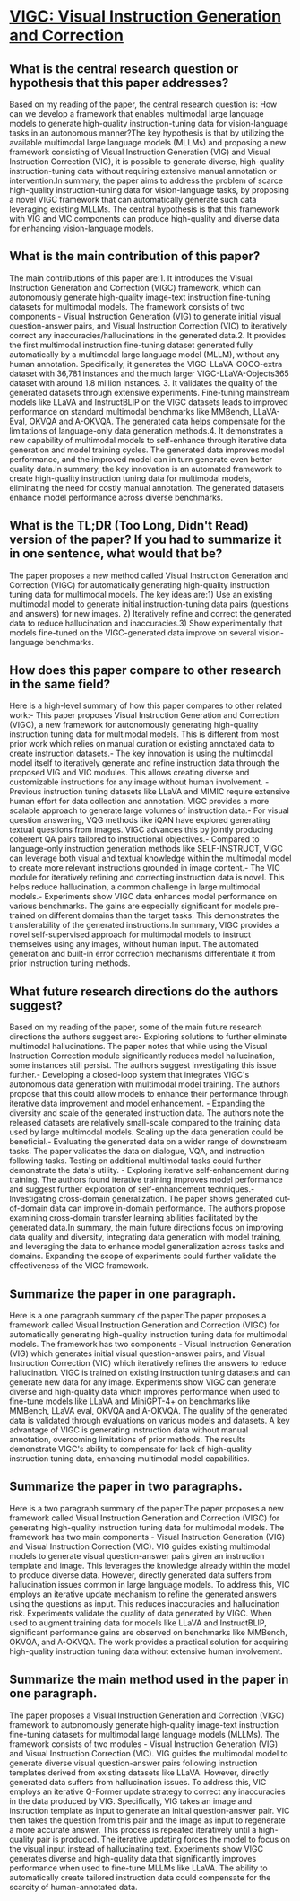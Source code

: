 # [VIGC: Visual Instruction Generation and Correction](https://arxiv.org/abs/2308.12714)

## What is the central research question or hypothesis that this paper addresses?

Based on my reading of the paper, the central research question is: How can we develop a framework that enables multimodal large language models to generate high-quality instruction-tuning data for vision-language tasks in an autonomous manner?The key hypothesis is that by utilizing the available multimodal large language models (MLLMs) and proposing a new framework consisting of Visual Instruction Generation (VIG) and Visual Instruction Correction (VIC), it is possible to generate diverse, high-quality instruction-tuning data without requiring extensive manual annotation or intervention.In summary, the paper aims to address the problem of scarce high-quality instruction-tuning data for vision-language tasks, by proposing a novel VIGC framework that can automatically generate such data leveraging existing MLLMs. The central hypothesis is that this framework with VIG and VIC components can produce high-quality and diverse data for enhancing vision-language models.


## What is the main contribution of this paper?

The main contributions of this paper are:1. It introduces the Visual Instruction Generation and Correction (VIGC) framework, which can autonomously generate high-quality image-text instruction fine-tuning datasets for multimodal models. The framework consists of two components - Visual Instruction Generation (VIG) to generate initial visual question-answer pairs, and Visual Instruction Correction (VIC) to iteratively correct any inaccuracies/hallucinations in the generated data.2. It provides the first multimodal instruction fine-tuning dataset generated fully automatically by a multimodal large language model (MLLM), without any human annotation. Specifically, it generates the VIGC-LLaVA-COCO-extra dataset with 36,781 instances and the much larger VIGC-LLaVA-Objects365 dataset with around 1.8 million instances. 3. It validates the quality of the generated datasets through extensive experiments. Fine-tuning mainstream models like LLaVA and InstructBLIP on the VIGC datasets leads to improved performance on standard multimodal benchmarks like MMBench, LLaVA-Eval, OKVQA and A-OKVQA. The generated data helps compensate for the limitations of language-only data generation methods.4. It demonstrates a new capability of multimodal models to self-enhance through iterative data generation and model training cycles. The generated data improves model performance, and the improved model can in turn generate even better quality data.In summary, the key innovation is an automated framework to create high-quality instruction tuning data for multimodal models, eliminating the need for costly manual annotation. The generated datasets enhance model performance across diverse benchmarks.


## What is the TL;DR (Too Long, Didn't Read) version of the paper? If you had to summarize it in one sentence, what would that be?

The paper proposes a new method called Visual Instruction Generation and Correction (VIGC) for automatically generating high-quality instruction tuning data for multimodal models. The key ideas are:1) Use an existing multimodal model to generate initial instruction-tuning data pairs (questions and answers) for new images. 2) Iteratively refine and correct the generated data to reduce hallucination and inaccuracies.3) Show experimentally that models fine-tuned on the VIGC-generated data improve on several vision-language benchmarks.


## How does this paper compare to other research in the same field?

Here is a high-level summary of how this paper compares to other related work:- This paper proposes Visual Instruction Generation and Correction (VIGC), a new framework for autonomously generating high-quality instruction tuning data for multimodal models. This is different from most prior work which relies on manual curation or existing annotated data to create instruction datasets.- The key innovation is using the multimodal model itself to iteratively generate and refine instruction data through the proposed VIG and VIC modules. This allows creating diverse and customizable instructions for any image without human involvement. - Previous instruction tuning datasets like LLaVA and MIMIC require extensive human effort for data collection and annotation. VIGC provides a more scalable approach to generate large volumes of instruction data.- For visual question answering, VQG methods like iQAN have explored generating textual questions from images. VIGC advances this by jointly producing coherent QA pairs tailored to instructional objectives.- Compared to language-only instruction generation methods like SELF-INSTRUCT, VIGC can leverage both visual and textual knowledge within the multimodal model to create more relevant instructions grounded in image content.- The VIC module for iteratively refining and correcting instruction data is novel. This helps reduce hallucination, a common challenge in large multimodal models.- Experiments show VIGC data enhances model performance on various benchmarks. The gains are especially significant for models pre-trained on different domains than the target tasks. This demonstrates the transferability of the generated instructions.In summary, VIGC provides a novel self-supervised approach for multimodal models to instruct themselves using any images, without human input. The automated generation and built-in error correction mechanisms differentiate it from prior instruction tuning methods.


## What future research directions do the authors suggest?

Based on my reading of the paper, some of the main future research directions the authors suggest are:- Exploring solutions to further eliminate multimodal hallucinations. The paper notes that while using the Visual Instruction Correction module significantly reduces model hallucination, some instances still persist. The authors suggest investigating this issue further.- Developing a closed-loop system that integrates VIGC's autonomous data generation with multimodal model training. The authors propose that this could allow models to enhance their performance through iterative data improvement and model enhancement. - Expanding the diversity and scale of the generated instruction data. The authors note the released datasets are relatively small-scale compared to the training data used by large multimodal models. Scaling up the data generation could be beneficial.- Evaluating the generated data on a wider range of downstream tasks. The paper validates the data on dialogue, VQA, and instruction following tasks. Testing on additional multimodal tasks could further demonstrate the data's utility. - Exploring iterative self-enhancement during training. The authors found iterative training improves model performance and suggest further exploration of self-enhancement techniques.- Investigating cross-domain generalization. The paper shows generated out-of-domain data can improve in-domain performance. The authors propose examining cross-domain transfer learning abilities facilitated by the generated data.In summary, the main future directions focus on improving data quality and diversity, integrating data generation with model training, and leveraging the data to enhance model generalization across tasks and domains. Expanding the scope of experiments could further validate the effectiveness of the VIGC framework.


## Summarize the paper in one paragraph.

Here is a one paragraph summary of the paper:The paper proposes a framework called Visual Instruction Generation and Correction (VIGC) for automatically generating high-quality instruction tuning data for multimodal models. The framework has two components - Visual Instruction Generation (VIG) which generates initial visual question-answer pairs, and Visual Instruction Correction (VIC) which iteratively refines the answers to reduce hallucination. VIGC is trained on existing instruction tuning datasets and can generate new data for any image. Experiments show VIGC can generate diverse and high-quality data which improves performance when used to fine-tune models like LLaVA and MiniGPT-4+ on benchmarks like MMBench, LLaVA eval, OKVQA and A-OKVQA. The quality of the generated data is validated through evaluations on various models and datasets. A key advantage of VIGC is generating instruction data without manual annotation, overcoming limitations of prior methods. The results demonstrate VIGC's ability to compensate for lack of high-quality instruction tuning data, enhancing multimodal model capabilities.


## Summarize the paper in two paragraphs.

Here is a two paragraph summary of the paper:The paper proposes a new framework called Visual Instruction Generation and Correction (VIGC) for generating high-quality instruction tuning data for multimodal models. The framework has two main components - Visual Instruction Generation (VIG) and Visual Instruction Correction (VIC). VIG guides existing multimodal models to generate visual question-answer pairs given an instruction template and image. This leverages the knowledge already within the model to produce diverse data. However, directly generated data suffers from hallucination issues common in large language models. To address this, VIC employs an iterative update mechanism to refine the generated answers using the questions as input. This reduces inaccuracies and hallucination risk. Experiments validate the quality of data generated by VIGC. When used to augment training data for models like LLaVA and InstructBLIP, significant performance gains are observed on benchmarks like MMBench, OKVQA, and A-OKVQA. The work provides a practical solution for acquiring high-quality instruction tuning data without extensive human involvement.


## Summarize the main method used in the paper in one paragraph.

The paper proposes a Visual Instruction Generation and Correction (VIGC) framework to autonomously generate high-quality image-text instruction fine-tuning datasets for multimodal large language models (MLLMs). The framework consists of two modules - Visual Instruction Generation (VIG) and Visual Instruction Correction (VIC). VIG guides the multimodal model to generate diverse visual question-answer pairs following instruction templates derived from existing datasets like LLaVA. However, directly generated data suffers from hallucination issues. To address this, VIC employs an iterative Q-Former update strategy to correct any inaccuracies in the data produced by VIG. Specifically, VIG takes an image and instruction template as input to generate an initial question-answer pair. VIC then takes the question from this pair and the image as input to regenerate a more accurate answer. This process is repeated iteratively until a high-quality pair is produced. The iterative updating forces the model to focus on the visual input instead of hallucinating text. Experiments show VIGC generates diverse and high-quality data that significantly improves performance when used to fine-tune MLLMs like LLaVA. The ability to automatically create tailored instruction data could compensate for the scarcity of human-annotated data.
